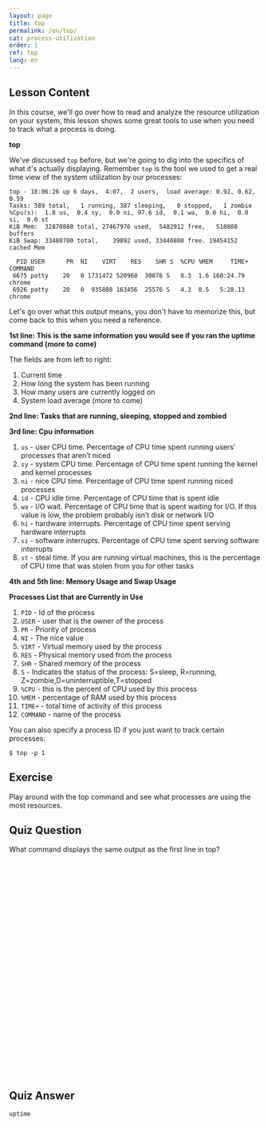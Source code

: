 ```yaml
---
layout: page
title: top
permalink: /en/top/
cat: process-utilization
order: 1
ref: top
lang: en
---
```


## Lesson Content

In this course, we'll go over how to read and analyze the resource utilization on your system, this lesson shows some great tools to use when you need to track what a process is doing. 

**top**

We've discussed `top` before, but we're going to dig into the specifics of what it's actually displaying. Remember `top` is the tool we used to get a real time view of the system utilization by our processes:

```
top - 18:06:26 up 6 days,  4:07,  2 users,  load average: 0.92, 0.62, 0.59
Tasks: 389 total,   1 running, 387 sleeping,   0 stopped,   1 zombie
%Cpu(s):  1.8 us,  0.4 sy,  0.0 ni, 97.6 id,  0.1 wa,  0.0 hi,  0.0 si,  0.0 st
KiB Mem:  32870888 total, 27467976 used,  5402912 free,   518808 buffers
KiB Swap: 33480700 total,    39892 used, 33440808 free. 19454152 cached Mem

  PID USER      PR  NI    VIRT    RES    SHR S  %CPU %MEM     TIME+ COMMAND                             
 6675 patty    20   0 1731472 520960  30876 S   8.3  1.6 160:24.79 chrome                             
 6926 patty    20   0  935888 163456  25576 S   4.3  0.5   5:28.13 chrome 
```

Let's go over what this output means, you don't have to memorize this, but come back to this when you need a reference.

**1st line: This is the same information you would see if you ran the uptime command (more to come)**

The fields are from left to right:

1. Current time
2. How long the system has been running
3. How many users are currently logged on
4. System load average (more to come)

**2nd line: Tasks that are running, sleeping, stopped and zombied**

**3rd line: Cpu information**

1. `us` - user CPU time. Percentage of CPU time spent running users’ processes that aren’t niced
2. `sy` - system CPU time. Percentage of CPU time spent running the kernel and kernel processes
3. `ni` - nice CPU time. Percentage of CPU time spent running niced processes
4. `id` - CPU idle time. Percentage of CPU time that is spent idle
5. `wa` - I/O wait. Percentage of CPU time that is spent waiting for I/O. If this value is low, the problem probably isn’t disk or network I/O 
6. `hi` - hardware interrupts. Percentage of CPU time spent serving hardware interrupts
7. `si` - software interrupts. Percentage of CPU time spent serving software interrupts
8. `st` - steal time. If you are running virtual machines, this is the percentage of CPU time that was stolen from you for other tasks

**4th and 5th line: Memory Usage and Swap Usage**

**Processes List that are Currently in Use**

1. `PID` - Id of the process
2. `USER` - user that is the owner of the process
3. `PR` - Priority of process
4. `NI` - The nice value
5. `VIRT` - Virtual memory used by the process
6. `RES` - Physical memory used from the process
7. `SHR` - Shared memory of the process
8. `S` - Indicates the status of the process: S=sleep, R=running, Z=zombie,D=uninterruptible,T=stopped
9. `%CPU` - this is the percent of CPU used by this process
10. `%MEM` - percentage of RAM used by this process
11. `TIME+` - total time of activity of this process
12. `COMMAND` - name of the process

You can also specify a process ID if you just want to track certain processes:

`$ top -p 1`

## Exercise

Play around with the top command and see what processes are using the most resources.

## Quiz Question

What command displays the same output as the first line in top?  
<br /><br /><br /><br /><br /><br /><br /><br /><br /><br /><br /><br /><br /><br /><br /><br /><br /><br /><br /><br /><br /><br /><br /><br /><br /><br /> 
## Quiz Answer

`uptime`